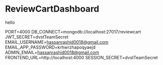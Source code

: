 ﻿# ReviewCartDashboard

hello


PORT=4000
DB_CONNECT=mongodb://localhost:27017/reviewcart
JWT_SECRET=dvstTeamSecret
EMAIL_USERNAME=hassanrashid0018@gmail.com
EMAIL_APP_PASSWORD=krhwrzhapoqyaejd
ADMIN_EMAIL=hassanrashid0018@gmail.com
FRONTEND_URL=http://localhost:4000
SESSION_SECRET=dvstTeamSecret
